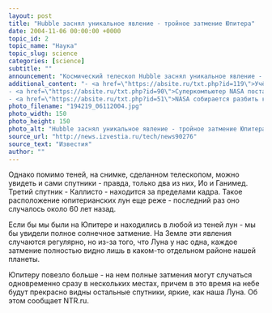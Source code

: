 ```yaml
---
layout: post
title: "Hubble заснял уникальное явление - тройное затмение Юпитера"
date: 2004-11-06 00:00:00 +0000
topic_id: 2
topic_name: "Наука"
topic_slug: science
categories: [science]
subtitle: ""
announcement: "Космический телескоп Hubble заснял уникальное явление - тройное затмение Юпитера. Сразу три его крупных спутника прошли между Юпитером и Солнцем, отбросив на ярко освещенный диск планеты три четкие тени. Подобное расположение лун наблюдается 1-2 раза в десятилетие."
additional_content: "- <a href=\"https://absite.ru/txt.php?id=119\">Учёный предупреждает об опасности невидимых комет</a>
- <a href=\"https://absite.ru/txt.php?id=90\">Суперкомпьютер NASA поставил рекорд скорости вычислений</a>
- <a href=\"https://absite.ru/txt.php?id=51\">NASA собирается разбить космический корабль о ядро кометы</a>"
photo_filename: "194219_06112004.jpg"
photo_width: 150
photo_height: 150
photo_alt: "Hubble заснял уникальное явление - тройное затмение Юпитера"
source_url: "http://news.izvestia.ru/tech/news90276"
source_text: "Известия"
author: ""
---
```

Однако помимо теней, на снимке, сделанном телескопом, можно увидеть и сами спутники - правда, только два из них, Ио и Ганимед. Третий спутник - Каллисто - находится за пределами кадра. Такое расположение юпитерианских лун еще реже - последний раз оно случалось около 60 лет назад.

Если бы мы были на Юпитере и находились в любой из теней лун - мы бы увидели полное солнечное затмение. На Земле эти явления случаются регулярно, но из-за того, что Луна у нас одна, каждое затмение полностью видно лишь в каком-то отдельном районе нашей планеты.

Юпитеру повезло больше - на нем полные затмения могут случаться одновременно сразу в нескольких местах, причем в это время на небе будут прекрасно видны остальные спутники, яркие, как наша Луна. Об этом сообщает NTR.ru.
